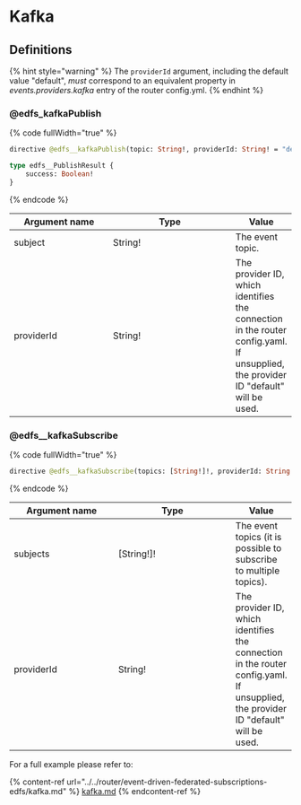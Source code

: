 # Kafka

## Definitions

{% hint style="warning" %}
The `providerId` argument, including the default value "default", _must_ correspond to an equivalent property in _events.providers.kafka_ entry of the router config.yml.
{% endhint %}

### @edfs\_kafkaPublish

{% code fullWidth="true" %}
```graphql
directive @edfs__kafkaPublish(topic: String!, providerId: String! = "default") on FIELD_DEFINITION

type edfs__PublishResult {
    success: Boolean!
}
```
{% endcode %}

<table data-full-width="true"><thead><tr><th width="177">Argument name</th><th width="232">Type</th><th>Value</th></tr></thead><tbody><tr><td>subject</td><td>String!</td><td>The event topic.</td></tr><tr><td>providerId</td><td>String!</td><td>The provider ID, which identifies the connection in the router config.yaml.<br>If unsupplied, the provider ID "default" will be used.</td></tr></tbody></table>

### @edfs\_\_kafkaSubscribe

{% code fullWidth="true" %}
```graphql
directive @edfs__kafkaSubscribe(topics: [String!]!, providerId: String! = "default") on FIELD_DEFINITION
```
{% endcode %}

<table data-full-width="true"><thead><tr><th width="206">Argument name</th><th width="242">Type</th><th>Value</th></tr></thead><tbody><tr><td>subjects</td><td>[String!]!</td><td>The event topics (it is possible to subscribe to multiple topics).</td></tr><tr><td>providerId</td><td>String!</td><td>The provider ID, which identifies the connection in the router config.yaml.<br>If unsupplied, the provider ID "default" will be used.</td></tr></tbody></table>

For a full example please refer to:

{% content-ref url="../../router/event-driven-federated-subscriptions-edfs/kafka.md" %}
[kafka.md](../../router/event-driven-federated-subscriptions-edfs/kafka.md)
{% endcontent-ref %}

